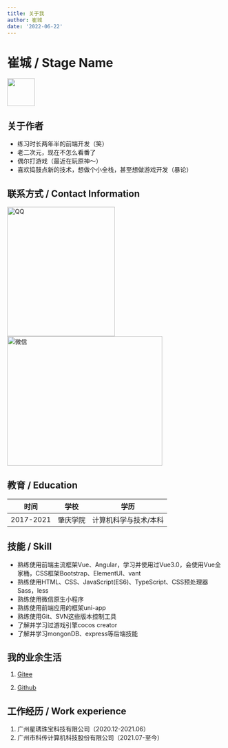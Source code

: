 ```yaml
---
title: 关于我
author: 崔城
date: '2022-06-22'
---
```



# 崔城 / Stage Name


<img src="/assets/img/headPortrait.jpg" width="64px;" height="64px;">

## 关于作者
- 练习时长两年半的前端开发（笑）
- 老二次元，现在不怎么看番了
- 偶尔打游戏（最近在玩原神～）
- 喜欢捣鼓点新的技术，想做个小全栈，甚至想做游戏开发（暴论）

## 联系方式 / Contact Information

<img src="/assets/img/qq.jpg" style="margin-right:40px;" width="250px;" height="300px;" title="QQ">
<img src="/assets/img/wechat.jpg" width="360px;" height="300px;" title="微信">

## 教育 / Education

| 时间       | 学校    |  学历   |
|-----------|-------  |-------|
| 2017-2021 | 肇庆学院 | 计算机科学与技术/本科|

## 技能 / Skill

- 熟练使用前端主流框架Vue、Angular，学习并使用过Vue3.0，会使用Vue全家桶，CSS框架Bootstrap、ElementUI、vant
- 熟练使用HTML、CSS、JavaScript(ES6)、TypeScript、CSS预处理器Sass，less
- 熟练使用微信原生小程序
- 熟练使用前端应用的框架uni-app
- 熟练使用Git、SVN这些版本控制工具
- 了解并学习过游戏引擎cocos creator
- 了解并学习mongonDB、express等后端技能

## 我的业余生活

1. [Gitee][1]

2. [Github][2]

[1]: https://gitee.com/bestcuicheng
[2]: https://github.com/CuiChengweb

## 工作经历 / Work experience
1. 广州星琇珠宝科技有限公司（2020.12-2021.06）
2. 广州市科传计算机科技股份有限公司（2021.07-至今）

<Vssue title="aboutMe" />